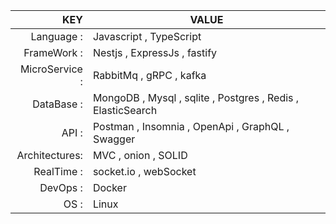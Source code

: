 

| KEY           |                                            VALUE            |
|--------------:|-------------------------------------------------------------|
| Language                  :| Javascript , TypeScript                                     |
| FrameWork                 : | Nestjs , ExpressJs , fastify                                |
| MicroService  :| RabbitMq , gRPC    , kafka                                         |
| DataBase   :   | MongoDB , Mysql , sqlite , Postgres , Redis , ElasticSearch |
| API         :  | Postman , Insomnia , OpenApi , GraphQL , Swagger            |
| Architectures: | MVC , onion , SOLID                                         |
| RealTime    :  | socket.io , webSocket                                         |
| DevOps       : | Docker                                                      |
| OS          :  | Linux                                                       |      
